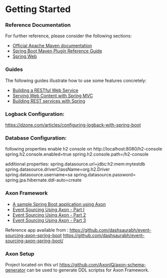 # Getting Started

### Reference Documentation
For further reference, please consider the following sections:

* [Official Apache Maven documentation](https://maven.apache.org/guides/index.html)
* [Spring Boot Maven Plugin Reference Guide](https://docs.spring.io/spring-boot/docs/2.2.2.RELEASE/maven-plugin/)
* [Spring Web](https://docs.spring.io/spring-boot/docs/2.2.2.RELEASE/reference/htmlsingle/#boot-features-developing-web-applications)



### Guides
The following guides illustrate how to use some features concretely:

* [Building a RESTful Web Service](https://spring.io/guides/gs/rest-service/)
* [Serving Web Content with Spring MVC](https://spring.io/guides/gs/serving-web-content/)
* [Building REST services with Spring](https://spring.io/guides/tutorials/bookmarks/)

### Logback Configuration:
https://dzone.com/articles/configuring-logback-with-spring-boot

### Database Configuration:

following properties enable h2 console on http://localhost:8080/h2-console 
spring.h2.console.enabled=true
spring.h2.console.path=/h2-console

additional properties:
spring.datasource.url=jdbc:h2:mem:mytestdb
spring.datasource.driverClassName=org.h2.Driver
spring.datasource.username=sa
spring.datasource.password=
spring.jpa.hibernate.ddl-auto=create

### Axon Framework 

* [A sample Spring Boot application using Axon](https://www.baeldung.com/axon-cqrs-event-sourcing)
* [Event Sourcing Using Axon - Part I](http://progressivecoder.com/implementing-event-sourcing-using-axon-and-spring-boot-part-1/)
* [Event Sourcing Using Axon - Part 2](http://progressivecoder.com/implementing-event-sourcing-with-axon-and-spring-boot-part-2/)
* [Event Sourcing Using Axon - Part 3](http://progressivecoder.com/implementing-event-sourcing-with-axon-and-spring-boot-part-3/)

Reference app available from : https://github.com/dashsaurabh/event-sourcing-axon-spring-boot
https://github.com/dashsaurabh/event-sourcing-axon-spring-boot/

### Axon Setup 

Project located on this url https://github.com/AxonIQ/axon-schema-generator can be used to 
generate DDL scriptss for Axon Framework. 
